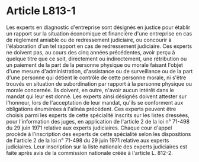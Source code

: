 # Article L813-1

Les experts en diagnostic d'entreprise sont désignés en justice pour établir un rapport sur la situation économique et financière d'une entreprise en cas de règlement amiable ou de redressement judiciaire, ou concourir à l'élaboration d'un tel rapport en cas de redressement judiciaire.   Ces experts ne doivent pas, au cours des cinq années précédentes, avoir perçu à quelque titre que ce soit, directement ou indirectement, une rétribution ou un paiement de la part de la personne physique ou morale faisant l'objet d'une mesure d'administration, d'assistance ou de surveillance ou de la part d'une personne qui détient le contrôle de cette personne morale, ni s'être trouvés en situation de subordination par rapport à la personne physique ou morale concernée. Ils doivent, en outre, n'avoir aucun intérêt dans le mandat qui leur est donné.   Les experts ainsi désignés doivent attester sur l'honneur, lors de l'acceptation de leur mandat, qu'ils se conforment aux obligations énumérées à l'alinéa précédent.   Ces experts peuvent être choisis parmi les experts de cette spécialité inscrits sur les listes dressées, pour l'information des juges, en application de l'article 2 de la loi n° 71-498 du 29 juin 1971 relative aux experts judiciaires.   Chaque cour d'appel procède à l'inscription des experts de cette spécialité selon les dispositions de l'article 2 de la loi n° 71-498 du 29 juin 1971 relative aux experts judiciaires. Leur inscription sur la liste nationale des experts judiciaires est faite après avis de la commission nationale créée à l'article L. 812-2.